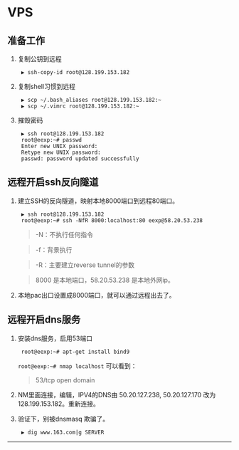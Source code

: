 <head>
<title>VPS</title>
<meta http-equiv="content-type" content="text/html; charset=UTF-8">
<link href="mkd.css" rel="stylesheet" type="text/css">
</head>

VPS
========================


准备工作
-------

1. 复制公钥到远程

		▶ ssh-copy-id root@128.199.153.182

1. 复制shell习惯到远程

		▶ scp ~/.bash_aliases root@128.199.153.182:~
		▶ scp ~/.vimrc root@128.199.153.182:~

1. 摧毁密码

		▶ ssh root@128.199.153.182
		root@eexp:~# passwd
		Enter new UNIX password: 
		Retype new UNIX password: 
		passwd: password updated successfully


远程开启ssh反向隧道
------

1. 建立SSH的反向隧道，映射本地8000端口到远程80端口。

		▶ ssh root@128.199.153.182
		root@eexp:~# ssh -NfR 8000:localhost:80 eexp@58.20.53.238

	> -N：不执行任何指令

	> -f：背景执行
	
	> -R：主要建立reverse tunnel的参数
	
	> 8000 是本地端口，58.20.53.238 是本地外网ip。


1. 本地pac出口设置成8000端口，就可以通过远程出去了。


远程开启dns服务
-----

1. 安装dns服务，启用53端口

		root@eexp:~# apt-get install bind9

	`root@eexp:~# nmap localhost` 可以看到： 
	> 53/tcp open  domain


1. NM里面连接，编辑，IPV4的DNS由 50.20.127.238, 50.20.127.170 改为 128.199.153.182。重新连接。

1. 验证下，别被dnsmasq 欺骗了。

		▶ dig www.163.com|g SERVER

------

